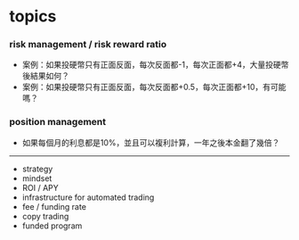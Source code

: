 # topics

### risk management / risk reward ratio
* 案例：如果投硬幣只有正面反面，每次反面都-1，每次正面都+4，大量投硬幣後結果如何？
* 案例：如果投硬幣只有正面反面，每次反面都+0.5，每次正面都+10，有可能嗎？

### position management
* 如果每個月的利息都是10%，並且可以複利計算，一年之後本金翻了幾倍？

---

- strategy
- mindset
- ROI / APY
- infrastructure for automated trading
- fee / funding rate
- copy trading
- funded program
